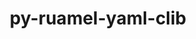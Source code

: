 ---
title: "py-ruamel-yaml-clib"
layout: cache
categories: [package, develop-2024-06-09]
meta: {"versions": ["0.2.7"], "compilers": ["gcc@=11.4.0", "gcc@=9.4.0", "oneapi@=2024.0.0"], "oss": ["ubuntu20.04", "ubuntu22.04"], "platforms": ["linux"], "targets": ["neoverse_v1", "neoverse_v2", "ppc64le", "x86_64_v3"], "stacks": ["e4s", "e4s-neoverse-v2", "e4s-neoverse_v1", "e4s-oneapi", "e4s-power", "root"], "num_specs": 5, "num_specs_by_stack": {"e4s": 1, "root": 5, "e4s-neoverse-v2": 1, "e4s-neoverse_v1": 1, "e4s-oneapi": 1, "e4s-power": 1}}
spec_details: [{"hash": "uiqabkat6rkeavchfwctidoxehdwmteh", "compiler": "gcc@=11.4.0", "versions": ["0.2.7"], "os": "ubuntu22.04", "platform": "linux", "target": "x86_64_v3", "variants": ["build_system=python_pip"], "stacks": ["e4s", "root"], "size": "-", "tarball": "https://binaries.spack.io/develop-2024-06-09/build_cache/linux-ubuntu22.04-x86_64_v3/gcc-11.4.0/py-ruamel-yaml-clib-0.2.7/linux-ubuntu22.04-x86_64_v3-gcc-11.4.0-py-ruamel-yaml-clib-0.2.7-uiqabkat6rkeavchfwctidoxehdwmteh.spack"}, {"hash": "afdfv7qzzlrhcxdafybsbgynhwjltncz", "compiler": "gcc@=11.4.0", "versions": ["0.2.7"], "os": "ubuntu22.04", "platform": "linux", "target": "neoverse_v2", "variants": ["build_system=python_pip"], "stacks": ["e4s-neoverse-v2", "root"], "size": "-", "tarball": "https://binaries.spack.io/develop-2024-06-09/build_cache/linux-ubuntu22.04-neoverse_v2/gcc-11.4.0/py-ruamel-yaml-clib-0.2.7/linux-ubuntu22.04-neoverse_v2-gcc-11.4.0-py-ruamel-yaml-clib-0.2.7-afdfv7qzzlrhcxdafybsbgynhwjltncz.spack"}, {"hash": "zp32zjnqrbobnrw535xxa4z6v6cdpilh", "compiler": "gcc@=11.4.0", "versions": ["0.2.7"], "os": "ubuntu22.04", "platform": "linux", "target": "neoverse_v1", "variants": ["build_system=python_pip"], "stacks": ["e4s-neoverse_v1", "root"], "size": "-", "tarball": "https://binaries.spack.io/develop-2024-06-09/build_cache/linux-ubuntu22.04-neoverse_v1/gcc-11.4.0/py-ruamel-yaml-clib-0.2.7/linux-ubuntu22.04-neoverse_v1-gcc-11.4.0-py-ruamel-yaml-clib-0.2.7-zp32zjnqrbobnrw535xxa4z6v6cdpilh.spack"}, {"hash": "fk4m7cl6ig7osofsfap6xluf4ulscmfb", "compiler": "oneapi@=2024.0.0", "versions": ["0.2.7"], "os": "ubuntu22.04", "platform": "linux", "target": "x86_64_v3", "variants": ["build_system=python_pip"], "stacks": ["root", "e4s-oneapi"], "size": "-", "tarball": "https://binaries.spack.io/develop-2024-06-09/build_cache/linux-ubuntu22.04-x86_64_v3/oneapi-2024.0.0/py-ruamel-yaml-clib-0.2.7/linux-ubuntu22.04-x86_64_v3-oneapi-2024.0.0-py-ruamel-yaml-clib-0.2.7-fk4m7cl6ig7osofsfap6xluf4ulscmfb.spack"}, {"hash": "jjqoi3d4lcllzitezijqjgic2oa35if2", "compiler": "gcc@=9.4.0", "versions": ["0.2.7"], "os": "ubuntu20.04", "platform": "linux", "target": "ppc64le", "variants": ["build_system=python_pip"], "stacks": ["root", "e4s-power"], "size": "-", "tarball": "https://binaries.spack.io/develop-2024-06-09/build_cache/linux-ubuntu20.04-ppc64le/gcc-9.4.0/py-ruamel-yaml-clib-0.2.7/linux-ubuntu20.04-ppc64le-gcc-9.4.0-py-ruamel-yaml-clib-0.2.7-jjqoi3d4lcllzitezijqjgic2oa35if2.spack"}]
---